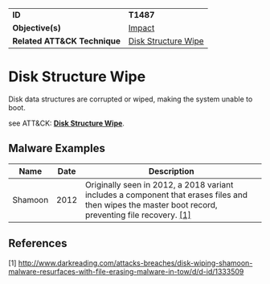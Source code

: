 |||
|---------|------------------------|
|**ID**|**T1487**|
|**Objective(s)**| [Impact](https://github.com/MBCProject/mbc-markdown/tree/master/impact)|
|**Related ATT&CK Technique**|[Disk Structure Wipe](https://attack.mitre.org/techniques/T1487/)| 


Disk Structure Wipe
===================
Disk data structures are corrupted or wiped, making the system unable to boot.

see ATT&CK: [**Disk Structure Wipe**](https://attack.mitre.org/techniques/T1487/).

Malware Examples
----------------
|Name|Date|Description|
|-----------------------------|--------|-----------------------------|
| Shamoon| 2012| Originally seen in 2012, a 2018 variant includes a component that erases files and then wipes the master boot record, preventing file recovery. [[1]](#1)|

References
----------
<a name="1">[1]</a> http://www.darkreading.com/attacks-breaches/disk-wiping-shamoon-malware-resurfaces-with-file-erasing-malware-in-tow/d/d-id/1333509
